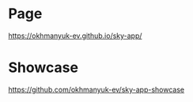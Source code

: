 # Page
https://okhmanyuk-ev.github.io/sky-app/

# Showcase
https://github.com/okhmanyuk-ev/sky-app-showcase
